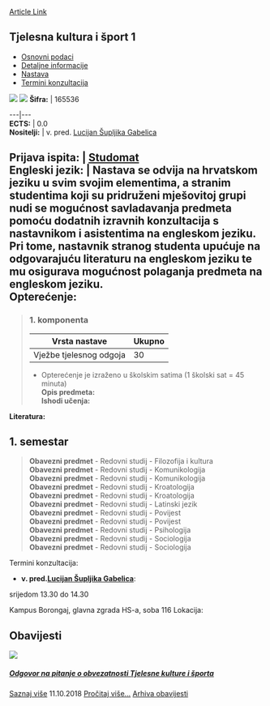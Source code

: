 [Article Link](https://www.fhs.hr/predmet/tks1_a)

## Tjelesna kultura i šport 1
  * [Osnovni podaci](https://www.fhs.hr/predmet/tks1_a#v1id-523834_441037_1_0 "Osnovni podaci")
  * [Detaljne informacije](https://www.fhs.hr/predmet/tks1_a#v1id-523834_441037_1_1 "Detaljne informacije")
  * [Nastava](https://www.fhs.hr/predmet/tks1_a#v1id-523834_441037_1_2 "Nastava")
  * [Termini konzultacija](https://www.fhs.hr/predmet/tks1_a#v1id-523834_441037_1_3 "Termini konzultacija")


[![](https://www.fhs.hr/img/flags/gif/hr.gif)](https://www.fhs.hr/predmet/tks1_a) [![](https://www.fhs.hr/img/flags/gif/gb.gif)](https://www.fhs.hr/en/course/peas1_a)
**Šifra:** |  165536  
  
---|---  
**ECTS:** |  0.0   
**Nositelji:** |  v. pred. [Lucijan Šupljika Gabelica](https://www.fhs.hr/djelatnik/lucijan.supljika_gabelica)   
  
**Prijava ispita:** |  [Studomat](http://www.isvu.hr/studomat)  
**Engleski jezik:** |  Nastava se odvija na hrvatskom jeziku u svim svojim elementima, a stranim studentima koji su pridruženi mješovitoj grupi nudi se mogućnost savladavanja predmeta pomoću dodatnih izravnih konzultacija s nastavnikom i asistentima na engleskom jeziku. Pri tome, nastavnik stranog studenta upućuje na odgovarajuću literaturu na engleskom jeziku te mu osigurava mogućnost polaganja predmeta na engleskom jeziku.   
**Opterećenje:**  
---  
> ### 1. komponenta
> | Vrsta nastave | Ukupno  
> ---|---  
> Vježbe tjelesnog odgoja | 30  
> * Opterećenje je izraženo u školskim satima (1 školski sat = 45 minuta)   
**Opis predmeta:**  
> **Ishodi učenja:**  

  
**Literatura:**  

  
**1. semestar**  
---  
> **Obavezni predmet** - Redovni studij - Filozofija i kultura  
>  **Obavezni predmet** - Redovni studij - Komunikologija  
>  **Obavezni predmet** - Redovni studij - Komunikologija  
>  **Obavezni predmet** - Redovni studij - Kroatologija  
>  **Obavezni predmet** - Redovni studij - Kroatologija  
>  **Obavezni predmet** - Redovni studij - Latinski jezik  
>  **Obavezni predmet** - Redovni studij - Povijest  
>  **Obavezni predmet** - Redovni studij - Povijest  
>  **Obavezni predmet** - Redovni studij - Psihologija  
>  **Obavezni predmet** - Redovni studij - Sociologija  
>  **Obavezni predmet** - Redovni studij - Sociologija  
>   
Termini konzultacija: 
  * **v. pred.[Lucijan Šupljika Gabelica](https://www.fhs.hr/djelatnik/lucijan.supljika_gabelica)**: 
  
srijedom 13.30 do 14.30  
  
Kampus Borongaj, glavna zgrada HS-a, soba 116
Lokacija: 


## Obavijesti
[ ![](https://www.fhs.hr/_pub/themes_static/hrstud2024/default/img/default_news.jpg) ](https://www.fhs.hr/predmet/tks1_a?@=215ws#news_112242)
#####  [Odgovor na pitanje o obvezatnosti Tjelesne kulture i športa](https://www.fhs.hr/predmet/tks1_a?@=215ws#news_112242)
[Saznaj više](https://www.fhs.hr/predmet/tks1_a?@=215ws#news_112242)
11.10.2018
[Pročitaj više...](https://www.fhs.hr/predmet/tks1_a?@=215ws#news_112242 "Pročitaj obavijest: Odgovor na pitanje o obvezatnosti Tjelesne kulture i športa")
[Arhiva obavijesti](https://www.fhs.hr/predmet/tks1_a?@=20uww#news_112242 "Arhiva obavijesti")
